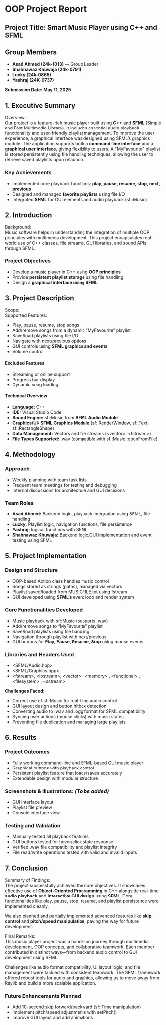 # OOP Project Report

## Project Title: Smart Music Player using C++ and SFML

## Group Members

- **Asad Ahmed (24k-1013)** — Group Leader
- **Shahnawaz Khuwaja (24k-0791)**
- **Lucky (24k-0865)**
- **Yashraj (24K-0737)**

**Submission Date: May 11, 2025**

## 1\. Executive Summary

Overview:  
Our project is a feature-rich music player built using **C++** and **SFML** (Simple and Fast Multimedia Library). It includes essential audio playback functionality and user-friendly playlist management. To improve the user experience, a graphical interface was designed using SFML’s graphics module. The application supports both a **command-line interface** and a **graphical user interface**, giving flexibility to users. A "MyFavourite" playlist is stored persistently using file handling techniques, allowing the user to retrieve saved playlists upon relaunch.

### Key Achievements

- Implemented core playback functions: **play, pause, resume, stop, next, previous**
- Designed and managed **favorite playlists** using file I/O
- Integrated **SFML** for GUI elements and audio playback (sf::Music)

## 2\. Introduction

Background:  
Music software helps in understanding the integration of multiple OOP principles with multimedia development. This project encapsulates real-world use of C++ classes, file streams, GUI libraries, and sound APIs through SFML.

### Project Objectives

- Develop a music player in C++ using **OOP principles**
- Provide **persistent playlist storage** using file handling
- Design a **graphical interface using SFML**

## 3\. Project Description

Scope:  
Supported Features:

- Play, pause, resume, stop songs
- Add/remove songs from a dynamic “MyFavourite” playlist
- Save/load playlists using file I/O
- Navigate with next/previous options
- GUI controls using **SFML graphics and events**
- Volume control

#### Excluded Features

- Streaming or online support
- Progress bar display
- Dynamic song loading

#### Technical Overview

- **Language:** C++
- **IDE:** Visual Studio Code
- **Sound Engine:** sf::Music from **SFML Audio Module**
- **Graphics/UI:** **SFML Graphics Module** (sf::RenderWindow, sf::Text, sf::RectangleShape)
- **Data Management:** Vectors and file streams (&lt;vector&gt;, &lt;fstream&gt;)
- **File Types Supported:** .wav (compatible with sf::Music::openFromFile)

## 4\. Methodology

### Approach

- Weekly planning with team task lists
- Frequent team meetings for testing and debugging
- Internal discussions for architecture and GUI decisions

### Team Roles

- **Asad Ahmed:** Backend logic, playback integration using SFML, file handling
- **Lucky:** Playlist logic, navigation functions, file persistence
- **Yashraj:** logical functions with SFML
- **Shahnawaz Khuwaja:** Backend logic,GUI implementation and event testing using SFML

## 5\. Project Implementation

### Design and Structure

- OOP-based Action class handles music control
- Songs stored as strings (paths), managed via vectors
- Playlist saved/loaded from MUSICFILE.txt using fstream
- GUI developed using **SFML’s** event loop and render system

### Core Functionalities Developed

- Music playback with sf::Music (supports .wav)
- Add/remove songs to “MyFavourite” playlist
- Save/load playlists using file handling
- Navigation through playlist with next/previous
- GUI buttons for **Play, Pause, Resume, Stop** using mouse events

### Libraries and Headers Used

- &lt;SFML/Audio.hpp&gt;
- &lt;SFML/Graphics.hpp&gt;
- &lt;fstream&gt;, &lt;iostream&gt;, &lt;vector&gt; , &lt;memory&gt; , &lt;functional&gt; , &lt;filesystem&gt; , &lt;sstream&gt;

**Challenges Faced:**

- Correct use of sf::Music for real-time audio control
- GUI layout design and button hitbox detection
- Converting audio to .wav and .ogg format for SFML compatibility
- Syncing user actions (mouse clicks) with music states
- Preventing file duplication and managing large playlists

## 6\. Results

### Project Outcomes

- Fully working command-line and SFML-based GUI music player
- Graphical buttons with playback control
- Persistent playlist feature that loads/saves accurately
- Extendable design with modular structure

### Screenshots & Illustrations: _(To be added)_

- GUI interface layout
- Playlist file preview
- Console interface view

### Testing and Validation

- Manually tested all playback features
- GUI buttons tested for hover/click state response
- Verified .wav file compatibility and playlist integrity
- File read/write operations tested with valid and invalid inputs

## 7\. Conclusion

Summary of Findings:  
The project successfully achieved the core objectives. It showcases effective use of **Object-Oriented Programming** in C++ alongside real-time **audio playback** and **interactive GUI design** using **SFML**. Core functionalities like play, pause, stop, resume, and playlist persistence were implemented cleanly.

We also planned and partially implemented advanced features like **skip control** and **pitch/speed manipulation**, paving the way for future development.

Final Remarks:  
This music player project was a hands-on journey through multimedia development, OOP concepts, and collaborative teamwork. Each member contributed in distinct ways—from backend audio control to GUI development using SFML.

Challenges like audio format compatibility, UI layout logic, and file management were tackled with consistent teamwork. The SFML framework offered robust tools for audio and graphics, allowing us to move away from Raylib and build a more scalable application.

### Future Enhancements Planned

- Add 10-second skip forward/backward (sf::Time manipulation)
- Implement pitch/speed adjustments with setPitch()
- Improve GUI layout and add animations

